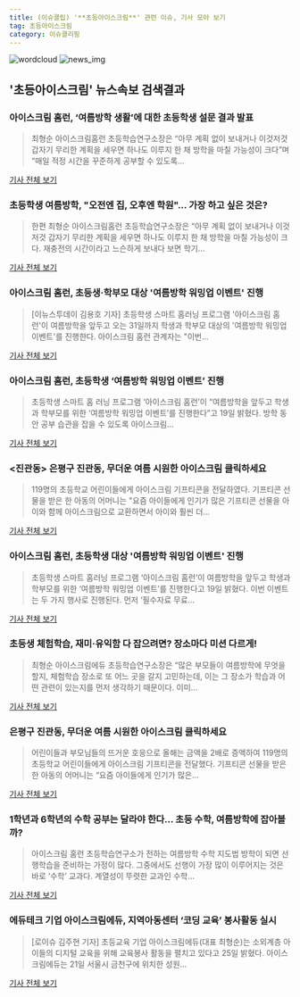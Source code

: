 ```yaml
---
title: (이슈클립) '**초등아이스크림**' 관련 이슈, 기사 모아 보기
tag: 초등아이스크림
category: 이슈클리핑
---
```

![wordcloud](https://s3.ap-northeast-2.amazonaws.com/lyrics101-wordcloud/2018-08-31-1535672980.png)
![news_img](https://user-images.githubusercontent.com/42597476/44507050-1206f400-a6e4-11e8-8d98-7ffbfebb353f.png)
## **'**초등아이스크림**'** 뉴스속보 검색결과
### 아이스크림 홈런, ‘여름방학 생활’에 대한 초등학생 설문 결과 발표

>최형순 아이스크림홈런 초등학습연구소장은 “아무 계획 없이 보내거나 이것저것 갑자기 무리한 계획을 세우면 하나도 이루지 한 채 방학을 마칠 가능성이 크다”며 “매일 적정 시간을 꾸준하게 공부할 수 있도록...

<a href="http://edu.donga.com/?p=article&ps=view&at_no=20180822142131862737" target="_blank">기사 전체 보기</a>

### 초등학생 여름방학, "오전엔 집, 오후엔 학원"… 가장 하고 싶은 것은?

>한편 최형순 아이스크림홈런 초등학습연구소장은 “아무 계획 없이 보내거나 이것저것 갑자기 무리한 계획을 세우면 하나도 이루지 한 채 방학을 마칠 가능성이 크다. 재충전의 시간이라고 느슨하게 보내다 보면 학기...

<a href="http://moneys.mt.co.kr/news/mwView.php?no=2018082215248086697" target="_blank">기사 전체 보기</a>

### 아이스크림 홈런, 초등생·학부모 대상 '여름방학 워밍업 이벤트' 진행

>[이뉴스투데이 김용호 기자] 초등학생 스마트 홈러닝 프로그램 '아이스크림 홈런'이 여름방학을 앞두고 오는 31일까지 학생과 학부모 대상의 '여름방학 워밍업 이벤트'를 진행한다. 아이스크림 홈런 관계자는 "이번...

<a href="http://www.enewstoday.co.kr/news/articleView.html?idxno=1214273" target="_blank">기사 전체 보기</a>

### 아이스크림 홈런, 초등학생 ‘여름방학 워밍업 이벤트’ 진행

>초등학생 스마트 홈 러닝 프로그램 ‘아이스크림 홈런’이 “여름방학을 앞두고 학생과 학부모를 위한 ‘여름방학 워밍업 이벤트’를 진행한다”고 19일 밝혔다. 방학 동안 공부 습관을 잡을 수 있도록 아이스크림...

<a href="http://edu.donga.com/?p=article&ps=view&at_no=20180719110557611524" target="_blank">기사 전체 보기</a>

### <진관동> 은평구 진관동, 무더운 여름 시원한 아이스크림 클릭하세요

>119명의 초등학교 어린이들에게 아이스크림 기프티콘을 전달하였다. 기프티콘 선물을 받은 한 아동의 어머니는 "요즘 아이들에게 인기가 많은 기프티콘 선물을 아이와 함께 아이스크림으로 교환하면서 아이와 훨씬 더...

<a href="http://www.newsfarm.co.kr/news/articleView.html?idxno=33036" target="_blank">기사 전체 보기</a>

### 아이스크림 홈런, 초등학생 대상 '여름방학 워밍업 이벤트' 진행

>초등학생 스마트 홈러닝 프로그램 ‘아이스크림 홈런’이 여름방학을 앞두고 학생과 학부모를 위한 ‘여름방학 워밍업 이벤트’를 진행한다고 19일 밝혔다. 이번 이벤트는 두 가지 행사로 진행된다. 먼저 ‘필수자료 무료...

<a href="http://moneys.mt.co.kr/news/mwView.php?no=2018072010368045394" target="_blank">기사 전체 보기</a>

### 초등생 체험학습, 재미‧유익함 다 잡으려면? 장소마다 미션 다르게!

>최형순 아이스크림에듀 초등학습연구소장은 “많은 부모들이 여름방학에 무엇을 할지, 체험학습 장소로 또 어느 곳을 갈지 고민하는데, 이는 그 장소가 학습과 어떤 관련이 있는지를 먼저 생각하기 때문이다. 이미...

<a href="http://edu.donga.com/?p=article&ps=view&at_no=20180809181405937540" target="_blank">기사 전체 보기</a>

### 은평구 진관동, 무더운 여름 시원한 아이스크림 클릭하세요

>어린이들과 부모님들의 뜨거운 호응으로 올해는 금액을 2배로 증액하여 119명의 초등학교 어린이들에게 아이스크림 기프티콘을 전달했다. 기프티콘 선물을 받은 한 아동의 어머니는 “요즘 아이들에게 인기가 많은...

<a href="http://www.upkorea.net/news/articleView.html?idxno=365324" target="_blank">기사 전체 보기</a>

### 1학년과 6학년의 수학 공부는 달라야 한다… 초등 수학, 여름방학에 잡아볼까?

>아이스크림 홈런 초등학습연구소가 전하는 여름방학 수학 지도법 방학이 되면 선행학습을 준비하는 가정이 많다. 그중에서도 선행이 가장 많이 이루어지는 것은 바로 ‘수학’ 교과다. 계열성이 뚜렷한 교과인 수학...

<a href="http://edu.donga.com/?p=article&ps=view&at_no=20180809103739135422" target="_blank">기사 전체 보기</a>

### 에듀테크 기업 아이스크림에듀, 지역아동센터 ‘코딩 교육’ 봉사활동 실시

>[로이슈 김주현 기자] 초등교육 기업 아이스크림에듀(대표 최형순)는 소외계층 아이들의 디지털 교육을 위해 교육봉사 활동을 펼치고 있다고 25일 밝혔다. 아이스크림에듀는 21일 서울시 금천구에 위치한 성원...

<a href="http://www.lawissue.co.kr/view.php?ud=201806250933334956d48e16fff2_12" target="_blank">기사 전체 보기</a>


